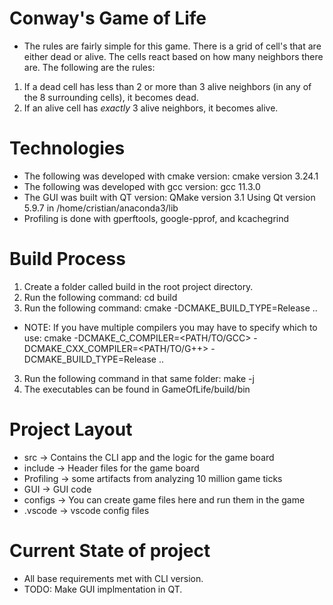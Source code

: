 # Conway's Game of Life
- The rules are fairly simple for this game. There is a grid of cell's that are either
dead or alive. The cells react based on how many neighbors there are. The following are
the rules:
1. If a dead cell has less than 2 or more than 3 alive neighbors (in any of the 8 surrounding cells), it becomes dead.
2. If an alive cell has *exactly* 3 alive neighbors, it becomes alive. 

# Technologies
- The following was developed with cmake version: cmake version 3.24.1
- The following was developed with gcc version: gcc 11.3.0
- The GUI was built with QT version:
QMake version 3.1
Using Qt version 5.9.7 in /home/cristian/anaconda3/lib
- Profiling is done with gperftools, google-pprof, and kcachegrind

# Build Process
1. Create a folder called build in the root project directory.
2. Run the following command: cd build
2. Run the following command: cmake -DCMAKE_BUILD_TYPE=Release ..
- NOTE: If you have multiple compilers you may have to specify which to use:
cmake -DCMAKE_C_COMPILER=<PATH/TO/GCC> -DCMAKE_CXX_COMPILER=<PATH/TO/G++> -DCMAKE_BUILD_TYPE=Release ..
3. Run the following command in that same folder: make -j
3. The executables can be found in GameOfLife/build/bin

# Project Layout
- src -> Contains the CLI app and the logic for the game board
- include -> Header files for the game board
- Profiling -> some artifacts from analyzing 10 million game ticks
- GUI -> GUI code
- configs -> You can create game files here and run them in the game
- .vscode -> vscode config files 

# Current State of project
- All base requirements met with CLI version.
- TODO: Make GUI implmentation in QT.